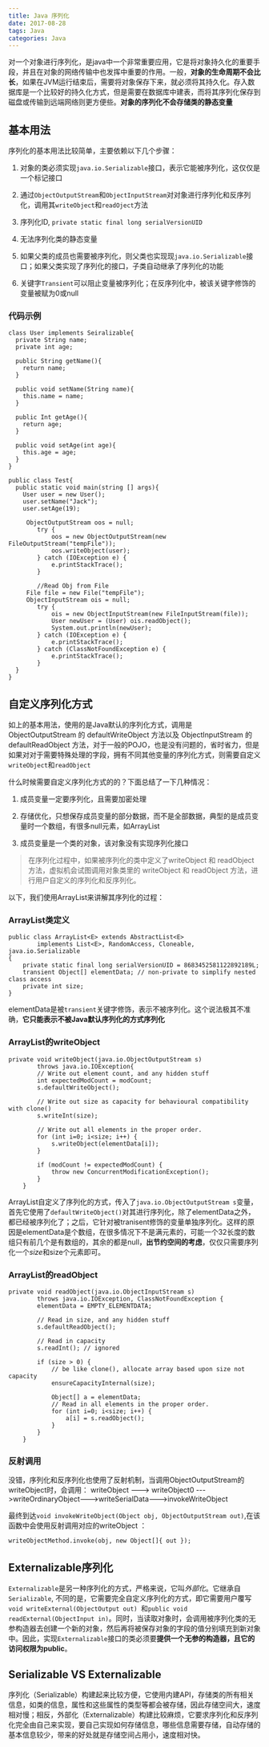 ```yaml
---
title: Java 序列化
date: 2017-08-28
tags: Java
categories: Java
---
```


对一个对象进行序列化，是java中一个非常重要应用，它是将对象持久化的重要手段，并且在对象的网络传输中也发挥中重要的作用。一般，**对象的生命周期不会比长**，如果在JVM运行结束后，需要将对象保存下来，就必须将其持久化。存入数据库是一个比较好的持久化方式，但是需要在数据库中建表，而将其序列化保存到磁盘或传输到远端网络则更方便些。**对象的序列化不会存储类的静态变量**

## 基本用法

序列化的基本用法比较简单，主要依赖以下几个步骤：

1. 对象的类必须实现`java.io.Serializable`接口，表示它能被序列化，这仅仅是一个标记接口

2. 通过`ObjectOutputStream`和`ObjectInputStream`对对象进行序列化和反序列化，调用其`writeObject`和`readOject`方法

3. 序列化ID, `private static final long serialVersionUID`

4. 无法序列化类的静态变量

5. 如果父类的成员也需要被序列化，则父类也实现现`java.io.Serializable`接口；如果父类实现了序列化的接口，子类自动继承了序列化的功能

6. 关键字`Transient`可以阻止变量被序列化；在反序列化中，被该关键字修饰的变量被赋为0或null


### 代码示例

```
class User implements Seiralizable{
  private String name;
  private int age;
  
  public String getName(){
    return name;
  }
  
  public void setName(String name){
    this.name = name;
  }
  
  public Int getAge(){
    return age;
  }
  
  public void setAge(int age){
    this.age = age;
  }
}

public class Test{
  public static void main(string [] args){
    User user = new User();
    user.setName("Jack");
    user.setAge(19);
    
     ObjectOutputStream oos = null;
        try {
            oos = new ObjectOutputStream(new FileOutputStream("tempFile"));
            oos.writeObject(user);
        } catch (IOException e) {
            e.printStackTrace();
        } 

        //Read Obj from File
     File file = new File("tempFile");
     ObjectInputStream ois = null;
        try {
            ois = new ObjectInputStream(new FileInputStream(file));
            User newUser = (User) ois.readObject();
            System.out.println(newUser);
        } catch (IOException e) {
            e.printStackTrace();
        } catch (ClassNotFoundException e) {
            e.printStackTrace();
        } 
  }
}
```

## 自定义序列化方式

如上的基本用法，使用的是Java默认的序列化方式，调用是 ObjectOutputStream 的 defaultWriteObject 方法以及 ObjectInputStream 的 defaultReadObject 方法，对于一般的POJO，也是没有问题的，省时省力，但是如果对对于需要特殊处理的字段，拥有不同其他变量的序列化方式，则需要自定义`writeObject`和`readObject`

什么时候需要自定义序列化方式的的？下面总结了一下几种情况：

1. 成员变量一定要序列化，且需要加密处理

2. 存储优化，只想保存成员变量的部分数据，而不是全部数据，典型的是成员变量时一个数组，有很多null元素，如ArrayList

3. 成员变量是一个类的对象，该对象没有实现序列化接口

> 在序列化过程中，如果被序列化的类中定义了writeObject 和 readObject 方法，虚拟机会试图调用对象类里的 writeObject 和 readObject 方法，进行用户自定义的序列化和反序列化。

以下，我们使用ArrayList来讲解其序列化的过程：

### ArrayList类定义

```
public class ArrayList<E> extends AbstractList<E>
        implements List<E>, RandomAccess, Cloneable, java.io.Serializable
{
    private static final long serialVersionUID = 8683452581122892189L;
    transient Object[] elementData; // non-private to simplify nested class access
    private int size;
}
```
elementData是被`transient`关键字修饰，表示不被序列化。这个说法极其不准确，**它只能表示不被Java默认序列化的方式序列化**

### ArrayList的writeObject
```
private void writeObject(java.io.ObjectOutputStream s)
        throws java.io.IOException{
        // Write out element count, and any hidden stuff
        int expectedModCount = modCount;
        s.defaultWriteObject();

        // Write out size as capacity for behavioural compatibility with clone()
        s.writeInt(size);

        // Write out all elements in the proper order.
        for (int i=0; i<size; i++) {
            s.writeObject(elementData[i]);
        }

        if (modCount != expectedModCount) {
            throw new ConcurrentModificationException();
        }
    }
```

ArrayList自定义了序列化的方式，传入了`java.io.ObjectOutputStream s`变量，首先它使用了`defaultWriteObject()`对其进行序列化，除了elementData之外，都已经被序列化了；之后，它针对被tranisent修饰的变量单独序列化。这样的原因是elementData是个数组，在很多情况下不是满元素的，可能一个32长度的数组只有前几个是有数组的，其余的都是null，**出节约空间的考虑**，仅仅只需要序列化一个*size*和size个元素即可。

### ArrayList的readObject
```
private void readObject(java.io.ObjectInputStream s)
        throws java.io.IOException, ClassNotFoundException {
        elementData = EMPTY_ELEMENTDATA;

        // Read in size, and any hidden stuff
        s.defaultReadObject();

        // Read in capacity
        s.readInt(); // ignored

        if (size > 0) {
            // be like clone(), allocate array based upon size not capacity
            ensureCapacityInternal(size);

            Object[] a = elementData;
            // Read in all elements in the proper order.
            for (int i=0; i<size; i++) {
                a[i] = s.readObject();
            }
        }
    }
```

### 反射调用

没错，序列化和反序列化也使用了反射机制，当调用ObjectOutputStream的writeObject时，会调用：
writeObject ---> writeObject0 --->writeOrdinaryObject--->writeSerialData--->invokeWriteObject

最终到达`void invokeWriteObject(Object obj, ObjectOutputStream out)`,在该函数中会使用反射调用对应的writeObject
：
```
writeObjectMethod.invoke(obj, new Object[]{ out });
```

## Externalizable序列化

`Externalizable`是另一种序列化的方式，严格来说，它叫*外部化*。它继承自`Serializable`, 不同的是，它需要完全自定义序列化的方式，即它需要用户覆写`void writeExternal(ObjectOutput out) `和`public void readExternal(ObjectInput in)`。同时，当读取对象时，会调用被序列化类的无参构造器去创建一个新的对象，然后再将被保存对象的字段的值分别填充到新对象中。因此，实现`Externalizable`接口的类必须要**提供一个无参的构造器，且它的访问权限为public**。

## Serializable VS Externalizable

序列化（Serializable）构建起来比较方便，它使用内建API，存储类的所有相关信息，如类的信息，属性和这些属性的类型等都会被存储，因此存储空间大，速度相对慢；相反，外部化（Externalizable）构建比较麻烦，它要求序列化和反序列化完全由自己来实现，要自己实现如何存储信息，哪些信息需要存储，自动存储的基本信息较少，带来的好处就是存储空间占用小，速度相对快。
